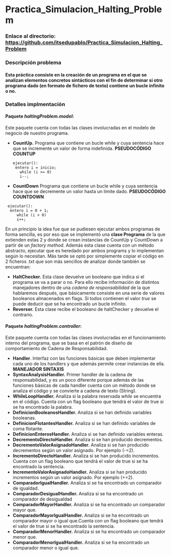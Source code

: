 # Practica_Simulacion_Halting_Problem
### Enlace al directorio: https://github.com/itsedupablo/Practica_Simulacion_Halting_Problem

### Descripción problema
#### Esta práctica consiste en la creación de un programa en el que se analizan elementos concretos sintácticos con el fin de determinar si otro programa dado (en formato de fichero de texto) contiene un bucle infinito o no.
### Detalles implmentación
#### Paquete *haltingProblem.model*:
Este paquete cuenta con todas las clases involucradas en el modelo de negocio de nuestro programa.
- **CountUp.** Programa que contiene un bucle while y cuya sentencia hace que se incremente un valor de forma indefinida.
  **PSEUDOCÓDIGO COUNTUP**
  ```
  ejecutar():
   entero i = inicio;
     while (i >= 0) 
     i--;
  ```
- **CountDown** Programa que contiene un bucle while y cuya sentencia hace que se decremente un valor hasta un límite dado.
  **PSEUDOCÓDIGO COUNTDOWN**
```
 ejecutar():
  entero i = 0 + 1;
     while (i > 0) 
     i++;
```
En un principio la idea fue que se pudiesen ejecutar ambos programas de forma sencilla, es por eso que se implementó una **clase Programa** de la que extienden estas 2 y donde se crean instancias de CountUp y CountDown a partir de un *factory method*. Además esta clase cuenta con un método abstracto, ejecutar que es heredado por ambos programs y lo implementan según lo necesitan. Más tarde se optó por simplemente copiar el código en 2 ficheros .txt que son más sencillos de analizar
donde también se encuentran:
- **HaltChecker.** Esta clase devuelve un booleano que indica si el programa se va a parar o no. Para ello recibe información de distintos manejadores dentro de una *cadena de responsabilidad* de la que hablaremos después, que básicamente consiste en una serie de valores booleanos almacenados en flags. Si todos contienen el valor *true* se puede deducir que se ha encontrado un bucle infinito.
- **Reverser.** Esta clase recibe el booleano de haltChecker y devuelve el contrario.
  
#### Paquete *haltingProblem.controller*:
Este paquete cuenta con todas las clases involucradas en el funcionamiento interno del programa, que se basa en el patrón de diseño de comportamiento de Cadena de Responsabilidad.
- **Handler**. Interfaz con las funciones básicas que deben implementar cada uno de los handlers y que además permite crear instancias de ella.
**MANEJADOR SINTAXIS**
- **SyntaxAnalysisHandler.** Primer handler de la cadena de responsabilidad, y es un poco diferente porque además de las funciones básicas de cada handler cuenta con un método donde se analiza el código y se convierte a cadena de texto (String).
- **WhileLoopHandler.** Analiza si la palabra reservada *while* se encuentra en el código. Cuenta con un flag booleano que tendrá el valor de true si se ha encontrado la palabra.
- **DefinicionBooleanosHandler.** Analiza si se han definido variables booleanas.
- **DefinicionFlotantesHandler.** Analiza si se han definido variables de coma flotante.
- **DefinicionEnterosHandler.** Analiza si se han definido variables enteras.
- **DecrementoDirectoHandler.** Analiza si se han producido decrementos.
- **DecrementoValorAsignadoHandler.** Analiza si se han producido decrementos según un valor asignado. Por ejemplo (-=2).
- **IncrementoDirectoHandler.** Analiza si se han producido incrementos. Cuenta con un flag booleano que tendrá el valor de true si se ha encontrado la sentencia.
- **IncrementoValorAsignadoHandler.** Analiza si se han producido incrementos según un valor asignado. Por ejemplo (+=2).
- **ComparadorIgualHandler.** Analiza si se ha encontrado un comparador de igualdad.
- **ComparadorDesigualHandler.** Analiza si se ha encontrado un comparador de desigualdad
- **ComparadorMayorHandler.** Analiza si se ha encontrado un comparador mayor que.
- **ComparadorMayorIgualHandler.** Analiza si se ha encontrado un comparador mayor o igual que.Cuenta con un flag booleano que tendrá el valor de true si se ha encontrado la sentencia.
- **ComparadorMenorHandler.** Analiza si se ha encontrado un comparador menor que.
- **ComparadorMenorIgualHandler.** Analiza si se ha encontrado un comparador menor o igual que.

